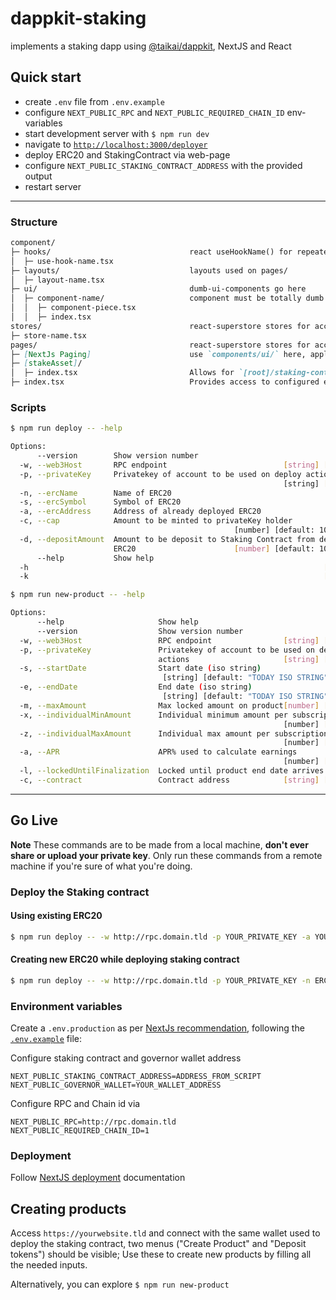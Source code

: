 # dappkit-staking
implements a staking dapp using [@taikai/dappkit](https://github.com/taikai/dappkit), NextJS and React

## Quick start
- create `.env` file from `.env.example`
- configure `NEXT_PUBLIC_RPC` and `NEXT_PUBLIC_REQUIRED_CHAIN_ID` env-variables
- start development server with `$ npm run dev`
- navigate to [`http://localhost:3000/deployer`](http://localhost:3000/deployer)
- deploy ERC20 and StakingContract via web-page
- configure `NEXT_PUBLIC_STAKING_CONTRACT_ADDRESS` with the provided output
- restart server

---

### Structure
```md
component/
├─ hooks/                               react useHookName() for repeated page/ux actions
│  ├─ use-hook-name.tsx
├─ layouts/                             layouts used on pages/
│  ├─ layout-name.tsx
├─ ui/                                  dumb-ui-components go here
│  ├─ component-name/                   component must be totally dumb and export its actions
│  │  ├─ component-piece.tsx
│  │  ├─ index.tsx
stores/                                 react-superstore stores for accessing needed values
├─ store-name.tsx
pages/                                  react-superstore stores for accessing needed values
├─ [NextJs Paging]                      use `components/ui/` here, apply logic where needed
├─ [stakeAsset]/
│  ├─ index.tsx                         Allows for `[root]/staking-contract-address` navigation
├─ index.tsx                            Provides access to configured environment staking contract
```

### Scripts

```bash
$ npm run deploy -- -help

Options:
      --version        Show version number                             [boolean]
  -w, --web3Host       RPC endpoint                          [string] [required]
  -p, --privateKey     Privatekey of account to be used on deploy actions
                                                             [string] [required]
  -n, --ercName        Name of ERC20                                    [string]
  -s, --ercSymbol      Symbol of ERC20                                  [string]
  -a, --ercAddress     Address of already deployed ERC20                [string]
  -c, --cap            Amount to be minted to privateKey holder
                                                  [number] [default: 1000000000]
  -d, --depositAmount  Amount to be deposit to Staking Contract from deployed
                       ERC20                      [number] [default: 1000000000]
      --help           Show help                                       [boolean]
  -h                                                                  [required]
  -k                                                                  [required]
```
```bash
$ npm run new-product -- -help

Options:
      --help                     Show help                             [boolean]
      --version                  Show version number                   [boolean]
  -w, --web3Host                 RPC endpoint                [string] [required]
  -p, --privateKey               Privatekey of account to be used on deploy
                                 actions                     [string] [required]
  -s, --startDate                Start date (iso string)
                                  [string] [default: "TODAY ISO STRING"]
  -e, --endDate                  End date (iso string)
                                  [string] [default: "TODAY ISO STRING"]
  -m, --maxAmount                Max locked amount on product[number] [required]
  -x, --individualMinAmount      Individual minimum amount per subscription
                                                             [number] [required]
  -z, --individualMaxAmount      Individual max amount per subscription
                                                             [number] [required]
  -a, --APR                      APR% used to calculate earnings
                                                             [number] [required]
  -l, --lockedUntilFinalization  Locked until product end date arrives [boolean]
  -c, --contract                 Contract address            [string] [required]
```

---

## Go Live
**Note** These commands are to be made from a local machine, **don't ever share or upload your private key**. Only run 
these commands from a remote machine if you're sure of what you're doing.

### Deploy the Staking contract

#### Using existing ERC20
```bash
$ npm run deploy -- -w http://rpc.domain.tld -p YOUR_PRIVATE_KEY -a YOUR_ERC20_ADDRESS -d DEPOSIT_AMOUNT
```

#### Creating new ERC20 while deploying staking contract
```bash
$ npm run deploy -- -w http://rpc.domain.tld -p YOUR_PRIVATE_KEY -n ERC20_NAME -s ERC20_SYMBOL -c CAP_AMOUNT -d DEPOSIT_AMOUNT
```

### Environment variables
Create a `.env.production` as per 
[NextJs recommendation](https://nextjs.org/docs/basic-features/environment-variables#default-environment-variables), 
following the [`.env.example`](./.env.example) file:

Configure staking contract and governor wallet address
```dotenv
NEXT_PUBLIC_STAKING_CONTRACT_ADDRESS=ADDRESS_FROM_SCRIPT
NEXT_PUBLIC_GOVERNOR_WALLET=YOUR_WALLET_ADDRESS
```

Configure RPC and Chain id via
```dotenv
NEXT_PUBLIC_RPC=http://rpc.domain.tld
NEXT_PUBLIC_REQUIRED_CHAIN_ID=1
```

### Deployment
Follow [NextJS deployment](https://nextjs.org/docs/deployment) documentation

## Creating products
Access `https://yourwebsite.tld` and connect with the same wallet used to deploy the staking contract, 
two menus ("Create Product" and "Deposit tokens") should be visible; Use these to create new products by filling all
the needed inputs.

Alternatively, you can explore `$ npm run new-product`